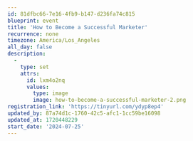 ```yaml
---
id: 81dfbc66-7e16-4fb9-b147-d236fa74c815
blueprint: event
title: 'How to Become a Successful Marketer'
recurrence: none
timezone: America/Los_Angeles
all_day: false
description:
  -
    type: set
    attrs:
      id: lxm4o2nq
      values:
        type: image
        image: how-to-become-a-successful-marketer-2.png
registration_link: 'https://tinyurl.com/ydyp8ep4'
updated_by: 87a74d1c-1760-42c5-afc1-1cc59be16098
updated_at: 1720448229
start_date: '2024-07-25'
---
```

